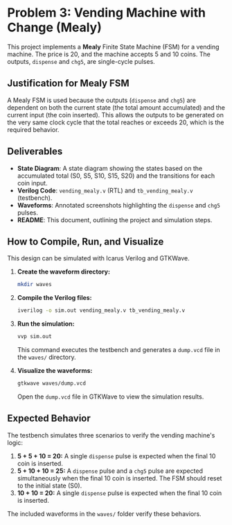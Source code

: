 # Problem 3: Vending Machine with Change (Mealy)

This project implements a **Mealy** Finite State Machine (FSM) for a vending machine. The price is 20, and the machine accepts 5 and 10 coins. The outputs, `dispense` and `chg5`, are single-cycle pulses.

## Justification for Mealy FSM
A Mealy FSM is used because the outputs (`dispense` and `chg5`) are dependent on both the current state (the total amount accumulated) and the current input (the coin inserted). This allows the outputs to be generated on the very same clock cycle that the total reaches or exceeds 20, which is the required behavior.

## Deliverables
- **State Diagram**: A state diagram showing the states based on the accumulated total (S0, S5, S10, S15, S20) and the transitions for each coin input.
- **Verilog Code**: `vending_mealy.v` (RTL) and `tb_vending_mealy.v` (testbench).
- **Waveforms**: Annotated screenshots highlighting the `dispense` and `chg5` pulses.
- **README**: This document, outlining the project and simulation steps.

## How to Compile, Run, and Visualize

This design can be simulated with Icarus Verilog and GTKWave.

1.  **Create the waveform directory:**
    ```sh
    mkdir waves
    ```

2.  **Compile the Verilog files:**
    ```sh
    iverilog -o sim.out vending_mealy.v tb_vending_mealy.v
    ```

3.  **Run the simulation:**
    ```sh
    vvp sim.out
    ```
    This command executes the testbench and generates a `dump.vcd` file in the `waves/` directory.

4.  **Visualize the waveforms:**
    ```sh
    gtkwave waves/dump.vcd
    ```
    Open the `dump.vcd` file in GTKWave to view the simulation results.

## Expected Behavior
The testbench simulates three scenarios to verify the vending machine's logic:
1.  **5 + 5 + 10 = 20:** A single `dispense` pulse is expected when the final 10 coin is inserted.
2.  **5 + 10 + 10 = 25:** A `dispense` pulse and a `chg5` pulse are expected simultaneously when the final 10 coin is inserted. The FSM should reset to the initial state (S0).
3.  **10 + 10 = 20:** A single `dispense` pulse is expected when the final 10 coin is inserted.

The included waveforms in the `waves/` folder verify these behaviors.